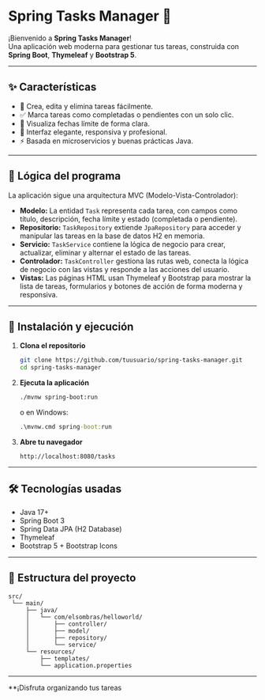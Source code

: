 # Spring Tasks Manager 🚀

¡Bienvenido a **Spring Tasks Manager**!  
Una aplicación web moderna para gestionar tus tareas, construida con **Spring Boot**, **Thymeleaf** y **Bootstrap 5**.

---

## ✨ Características

- 📝 Crea, edita y elimina tareas fácilmente.
- ✅ Marca tareas como completadas o pendientes con un solo clic.
- 📅 Visualiza fechas límite de forma clara.
- 💎 Interfaz elegante, responsiva y profesional.
- ⚡️ Basada en microservicios y buenas prácticas Java.

---

## 🧠 Lógica del programa

La aplicación sigue una arquitectura MVC (Modelo-Vista-Controlador):

- **Modelo:** La entidad `Task` representa cada tarea, con campos como título, descripción, fecha límite y estado (completada o pendiente).
- **Repositorio:** `TaskRepository` extiende `JpaRepository` para acceder y manipular las tareas en la base de datos H2 en memoria.
- **Servicio:** `TaskService` contiene la lógica de negocio para crear, actualizar, eliminar y alternar el estado de las tareas.
- **Controlador:** `TaskController` gestiona las rutas web, conecta la lógica de negocio con las vistas y responde a las acciones del usuario.
- **Vistas:** Las páginas HTML usan Thymeleaf y Bootstrap para mostrar la lista de tareas, formularios y botones de acción de forma moderna y responsiva.

---

## 🚀 Instalación y ejecución

1. **Clona el repositorio**
   ```bash
   git clone https://github.com/tuusuario/spring-tasks-manager.git
   cd spring-tasks-manager
   ```

2. **Ejecuta la aplicación**
   ```bash
   ./mvnw spring-boot:run
   ```
   o en Windows:
   ```cmd
   .\mvnw.cmd spring-boot:run
   ```

3. **Abre tu navegador**
   ```
   http://localhost:8080/tasks
   ```

---

## 🛠️ Tecnologías usadas

- Java 17+
- Spring Boot 3
- Spring Data JPA (H2 Database)
- Thymeleaf
- Bootstrap 5 + Bootstrap Icons

---

## 📂 Estructura del proyecto

```
src/
 └── main/
     ├── java/
     │   └── com/elsombras/helloworld/
     │       ├── controller/
     │       ├── model/
     │       ├── repository/
     │       └── service/
     └── resources/
         ├── templates/
         └── application.properties
```
---

**¡Disfruta organizando tus tareas
